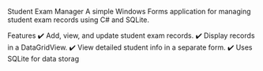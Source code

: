 
Student Exam Manager
A simple Windows Forms application for managing student exam records using C# and SQLite.

Features
✔️ Add, view, and update student exam records.
✔️ Display records in a DataGridView.
✔️ View detailed student info in a separate form.
✔️ Uses SQLite for data storag
